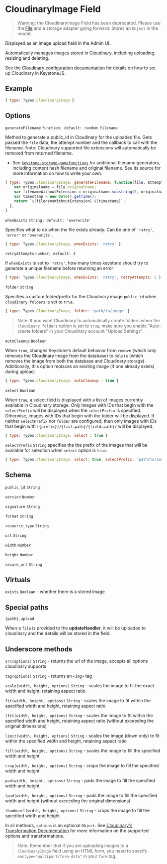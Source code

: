 # CloudinaryImage Field

> Warning: the CloudinaryImage Field has been deprecated. Please use the [File](/field/File) and a storage adapter going forward.
Stores an `Object` in the model.

Displayed as an image upload field in the Admin UI.

Automatically manages images stored in [Cloudinary](http://cloudinary.com/), including uploading, resizing and deleting.

See the [Cloudinary configuration documentation](http://keystonejs.com/docs/configuration#services-cloudinary) for details on how to set up Cloudinary in KeystoneJS.

## Example

```js
{ type: Types.CloudinaryImage }
```

## Options

`generateFilename` `function; default: random filename`

Method to generate a public_id in Cloudinary for the uploaded file. Gets passed the `file` data, the attempt number and the callback to call with the filename. Note: Cloudinary supported file extensions will automatically be removed from returned filename.
  - See [`keystone-storage-namefunctions`](http://npm.im/keystone-storage-namefunctions) for additional filename generators, including content hash filename and original filename. See its source for more information on how to write your own.

```js
{ type: Types.CloudinaryImage, generateFilename: function(file, attemptNumber, callback) {
    var originalname = file.originalname;
    var filenameWithoutExtension = originalname.substring(0, originalname.lastIndexOf('.'));
    var timestamp = new Date().getTime();
    return `${filenameWithoutExtension}-${timestamp}`;
  },
}
```

`whenExists` `string; default: 'overwrite'`

Specifies what to do when the file exists already. Can be one of `'retry'`, `'error'` or `'overwrite'`.

```js
{ type: Types.CloudinaryImage, whenExists: 'retry' }
```

`retryAttempts` `number; default: 3`

If `whenExists` is set to `'retry'`, how many times keystone should try to generate a unique filename before returning an error

```js
{ type: Types.CloudinaryImage, whenExists: 'retry', retryAttempts: 5 }
```

`folder` `String`

Specifies a custom folder/prefix for the Cloudinary image `public_id` when `cloudinary folders` is set to `true`.

```js
{ type: Types.CloudinaryImage, folder: 'path/to/image' }
```

> Note: If you want Cloudinary to automatically create folders when the `cloudinary folders` option is set to `true`, make sure you enable "Auto-create folders" in your Cloudinary account "Upload Settings".

`autoCleanup` `Boolean`

When `true`, changes Keystone's default behavior from `remove` (which only removes the Cloudinary image from the database) to `delete` (which removes the image from both the database and Cloudinary storage). Additionally, this option replaces an existing image (if one already exists) during upload.

```js
{ type: Types.CloudinaryImage, autoCleanup : true }
```

`select` `Boolean`

When `true`, a select field is displayed with a list of images currently available in Cloudinary storage. Only images with IDs that begin with the `selectPrefix` will be displayed when the `selectPrefix` is specified. Otherwise, images with IDs that begin with the folder will be displayed. If neither `selectPrefix` nor `folder` are configured, then only images with IDs that begin with `[{prefix}]/{list.path}/{field.path}/` will be displayed.

```js
{ type: Types.CloudinaryImage, select : true }
```

`selectPrefix` `String` specifies the the prefix of the images that will be available for selection when `select` option is `true`.

```js
{ type: Types.CloudinaryImage, select: true, selectPrefix: 'path/to/images' }
```

## Schema

`public_id` `String`

`version` `Number`

`signature` `String`

`format` `String`

`resource_type` `String`

`url` `String`

`width` `Number`

`height` `Number`

`secure_url` `String`

## Virtuals

`exists` `Boolean` - whether there is a stored image

## Special paths

`{path}_upload`

When a `file` is provided to the **updateHandler**, it will be uploaded to cloudinary and the details will be stored in the field.

## Underscore methods

`src(options)` `String` - returns the url of the image, accepts all options cloudinary supports

`tag(options)` `String` - returns an `<img>` tag

`scale(width, height, options)` `String` - scales the image to fit the exact width and height, retaining aspect ratio

`fit(width, height, options)` `String` - scales the image to fit within the specified width and height, retaining aspect ratio

`lfit(width, height, options)` `String` - scales the image to fit within the specified width and height, retaining aspect ratio (without exceeding the original dimensions)

`limit(width, height, options)` `String` - scales the image (down only) to fit within the specified width and height, retaining aspect ratio

`fill(width, height, options)` `String` - scales the image to fill the specified width and height

`crop(width, height, options)` `String` - crops the image to fill the specified width and height

`pad(width, height, options)` `String` - pads the image to fill the specified width and height

`lpad(width, height, options)` `String` - pads the image to fill the specified width and height (without exceeding the original dimensions)

`thumbnail(width, height, options)` `String` - crops the image to fill the specified width and height

In all methods, `options` is an optional `Object`. See [Cloudinary's Transformation Documentation](http://cloudinary.com/documentation/image_transformations) for more information on the supported options and transformations.

> Note: Remember that if you are uploading images to a `CloudinaryImage` field using an HTML form, you need to specify `enctype="multipart/form-data"` in your `form` tag.

